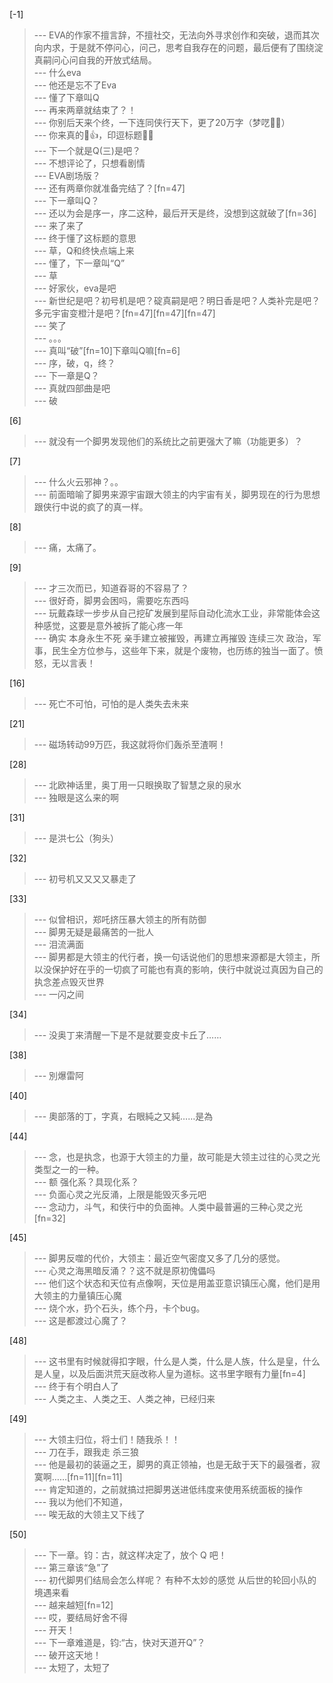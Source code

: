 
[-1] 
>--- EVA的作家不擅言辞，不擅社交，无法向外寻求创作和突破，退而其次向内求，于是就不停问心，问己，思考自我存在的问题，最后便有了围绕淀真嗣问心问自我的开放式结局。<br>
>--- 什么eva<br>
>--- 他还是忘不了Eva<br>
>--- 懂了下章叫Q<br>
>--- 再来两章就结束了？！<br>
>--- 你别后天来个终，一下连同侠行天下，更了20万字（梦呓🙈🙈）<br>
>--- 你来真的🤙👍，印逗标题🤣🤣<br>
>--- 下一个就是Q(三)是吧？<br>
>--- 不想评论了，只想看剧情<br>
>--- EVA剧场版？<br>
>--- 还有两章你就准备完结了？[fn=47]<br>
>--- 下一章叫Q？<br>
>--- 还以为会是序一，序二这种，最后开天是终，没想到这就破了[fn=36]<br>
>--- 来了来了<br>
>--- 终于懂了这标题的意思<br>
>--- 草，Q和终快点端上来<br>
>--- 懂了，下一章叫“Q”<br>
>--- 草<br>
>--- 好家伙，eva是吧<br>
>--- 新世纪是吧？初号机是吧？碇真嗣是吧？明日香是吧？人类补完是吧？多元宇宙变橙汁是吧？[fn=47][fn=47][fn=47]<br>
>--- 笑了<br>
>--- 。。。<br>
>--- 真叫“破”[fn=10]下章叫Q嘛[fn=6]<br>
>--- 序，破，q，终？<br>
>--- 下一章是Q？<br>
>--- 真就四部曲是吧<br>
>--- 破<br>

[6] 
>--- 就没有一个脚男发现他们的系统比之前更强大了嘛（功能更多）？<br>

[7] 
>--- 什么火云邪神？。。<br>
>--- 前面暗喻了脚男来源宇宙跟大领主的内宇宙有关，脚男现在的行为思想跟侠行中说的疯了的真一样。<br>

[8] 
>--- 痛，太痛了。<br>

[9] 
>--- 才三次而已，知道昋哥的不容易了？<br>
>--- 很好奇，脚男会困吗，需要吃东西吗<br>
>--- 玩戴森球一步步从自己挖矿发展到星际自动化流水工业，非常能体会这种感觉，这要是意外被拆了能心疼一年<br>
>--- 确实 本身永生不死 亲手建立被摧毁，再建立再摧毁 连续三次 政治，军事，民生全方位参与，这些年下来，就是个废物，也历练的独当一面了。愤怒，无以言表！<br>

[16] 
>--- 死亡不可怕，可怕的是人类失去未来<br>

[21] 
>--- 磁场转动99万匹，我这就将你们轰杀至渣啊！<br>

[28] 
>--- 北欧神话里，奥丁用一只眼换取了智慧之泉的泉水<br>
>--- 独眼是这么来的啊<br>

[31] 
>--- 是洪七公（狗头）<br>

[32] 
>--- 初号机又又又又暴走了<br>

[33] 
>--- 似曾相识，郑吒挤压暴大领主的所有防御<br>
>--- 脚男无疑是最痛苦的一批人<br>
>--- 泪流满面<br>
>--- 脚男都是大领主的代行者，换一句话说他们的思想来源都是大领主，所以没保护好在乎的一切疯了可能也有真的影响，侠行中就说过真因为自己的执念差点毁灭世界<br>
>--- 一闪之间<br>

[34] 
>--- 没奥丁来清醒一下是不是就要变皮卡丘了……<br>

[38] 
>--- 別爆雷阿<br>

[40] 
>--- 奧部落的丁，字真，右眼純之又純……是為<br>

[44] 
>--- 念，也是执念，也源于大领主的力量，故可能是大领主过往的心灵之光类型之一的一种。<br>
>--- 额  强化系？具现化系？<br>
>--- 负面心灵之光反涌，上限是能毁灭多元吧<br>
>--- 念动力，斗气，和侠行中的负面神。人类中最普遍的三种心灵之光[fn=32]<br>

[45] 
>--- 脚男反噬的代价，大领主：最近空气密度又多了几分的感觉。<br>
>--- 心灵之海黑暗反涌？？这不就是原初傀儡吗<br>
>--- 他们这个状态和天位有点像啊，天位是用盖亚意识镇压心魔，他们是用大领主的力量镇压心魔<br>
>--- 烧个水，扔个石头，练个丹，卡个bug。<br>
>--- 这是都渡过心魔了？<br>

[48] 
>--- 这书里有时候就得扣字眼，什么是人类，什么是人族，什么是皇，什么是人皇，以及后面洪荒天庭改称人皇为道标。这书里字眼有力量[fn=4]<br>
>--- 终于有个明白人了<br>
>--- 人类之主、人类之王、人类之神，已经归来<br>

[49] 
>--- 大领主归位，将士们！随我杀！！<br>
>--- 刀在手，跟我走  杀三狼<br>
>--- 他是最初的装逼之王，脚男的真正领袖，也是无敌于天下的最强者，寂寞啊……[fn=11][fn=11]<br>
>--- 肯定知道的，之前就搞过把脚男送进低纬度来使用系统面板的操作<br>
>--- 我以为他们不知道，<br>
>--- 唉无敌的大领主又下线了<br>

[50] 
>--- 下一章。钧：古，就这样决定了，放个 Q 吧！<br>
>--- 第三章该“急”了<br>
>--- 初代脚男们结局会怎么样呢？ 有种不太妙的感觉  从后世的轮回小队的境遇来看<br>
>--- 越来越短[fn=12]<br>
>--- 哎，要结局好舍不得<br>
>--- 开天！<br>
>--- 下一章难道是，钧:“古，快对天道开Q”？<br>
>--- 破开这天地！<br>
>--- 太短了，太短了<br>
